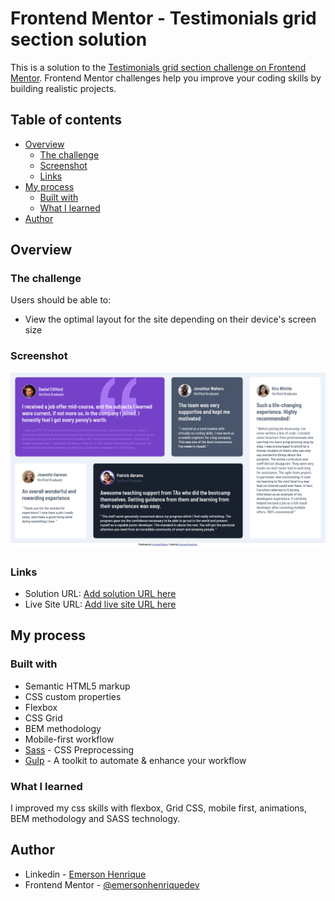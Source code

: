 # Frontend Mentor - Testimonials grid section solution

This is a solution to the [Testimonials grid section challenge on Frontend Mentor](https://www.frontendmentor.io/challenges/testimonials-grid-section-Nnw6J7Un7). Frontend Mentor challenges help you improve your coding skills by building realistic projects. 

## Table of contents

- [Overview](#overview)
  - [The challenge](#the-challenge)
  - [Screenshot](#screenshot)
  - [Links](#links)
- [My process](#my-process)
  - [Built with](#built-with)
  - [What I learned](#what-i-learned)
- [Author](#author)

## Overview

### The challenge

Users should be able to:

- View the optimal layout for the site depending on their device's screen size

### Screenshot

![](./screenshot.png)

### Links

- Solution URL: [Add solution URL here](https://your-solution-url.com)
- Live Site URL: [Add live site URL here](https://your-live-site-url.com)

## My process

### Built with

- Semantic HTML5 markup
- CSS custom properties
- Flexbox
- CSS Grid
- BEM methodology
- Mobile-first workflow
- [Sass](https://sass-lang.com/) - CSS Preprocessing 
- [Gulp](https://gulpjs.com/) - A toolkit to automate & enhance your workflow

### What I learned

I improved my css skills with flexbox, Grid CSS, mobile first, animations, BEM methodology and SASS technology.

## Author

- Linkedin - [Emerson Henrique](https://www.linkedin.com/in/emerson-henrique-macedo-9397a2186/)
- Frontend Mentor - [@emersonhenriquedev](https://www.frontendmentor.io/profile/emersonhenriquedev)